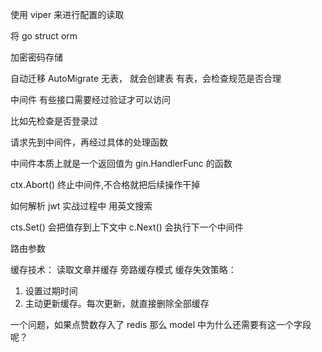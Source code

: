 使用 viper 来进行配置的读取

将 go struct orm 

加密密码存储


自动迁移 AutoMigrate 
无表， 就会创建表
有表，会检查规范是否合理


中间件
有些接口需要经过验证才可以访问

比如先检查是否登录过

请求先到中间件，再经过具体的处理函数

中间件本质上就是一个返回值为 gin.HandlerFunc 的函数

ctx.Abort() 终止中间件,不合格就把后续操作干掉


如何解析 jwt
实战过程中 用英文搜索

cts.Set() 会把值存到上下文中
c.Next() 会执行下一个中间件


路由参数

缓存技术：
读取文章并缓存
旁路缓存模式
缓存失效策略：
1. 设置过期时间
2. 主动更新缓存。每次更新，就直接删除全部缓存

一个问题，如果点赞数存入了 redis 那么
model 中为什么还需要有这一个字段呢？
